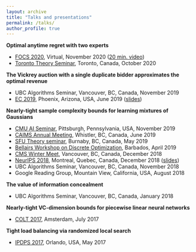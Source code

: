 ```yaml
---
layout: archive
title: "Talks and presentations"
permalink: /talks/
author_profile: true
---
```


**Optimal anytime regret with two experts**
* [FOCS 2020](https://focs2020.cs.duke.edu/), Virtual, November 2020 ([20 min. video](https://youtu.be/8IIlLjwHWtQ))
* [Toronto Theory Seminar](http://www.cs.toronto.edu/theory/), Toronto, Canada, October 2020

**The Vickrey auction with a single duplicate bidder approximates the optimal revenue**
* UBC Algorithms Seminar, Vancouver, BC, Canada, November 2019
* [EC 2019](http://www.sigecom.org/ec19/), Phoenix, Arizona, USA, June 2019 ([slides](https://cvliaw.github.io/files/slides/bk.pdf))

**Nearly-tight sample complexity bounds for learning mixtures of Gaussians**
* [CMU AI Seminar](http://www.cs.cmu.edu/~aiseminar/19fall.html), Pittsburgh, Pennsylvania, USA, November 2019
* [CAIMS Annual Meeting](https://caims.ca/annual-meeting-2019/), Whistler, BC, Canada, June 2019
* [SFU Theory seminar](http://www.sfu.ca/~skoroth/cstheorysem/), Burnaby, BC, Canada, May 2019
* [Bellairs Workshop on Discrete Optimization](http://bshepherd.ca/Some_Files/Bellairs%20Workshop%202019.html), Barbados, April 2019
* [CMS Winter Meet](https://winter18.cms.math.ca/), Vancouver, BC, Canada, December 2018
* [NeurIPS 2018](https://neurips.cc/Conferences/2018), Montreal, Quebec, Canada, December 2018 ([slides](https://cvliaw.github.io/files/slides/mixtures.pdf))
* UBC Algorithms Seminar, Vancouver, BC, Canada, November 2018
* Google Reading Group, Mountain View, California, USA, August 2018

**The value of information concealment**
* UBC Algorithms Seminar, Vancouver, BC, Canada, January 2018

**Nearly-tight VC-dimension bounds for piecewise linear neural networks**
* [COLT 2017](https://www.learningtheory.org/colt2017/), Amsterdam, July 2017

**Tight load balancing via randomized local search**
* [IPDPS 2017](http://www.ipdps.org/ipdps2017/), Orlando, USA, May 2017
